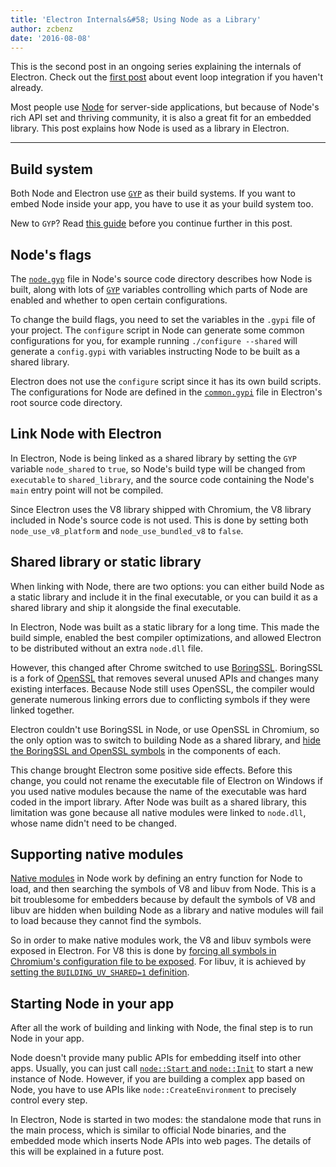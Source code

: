 ```yaml
---
title: 'Electron Internals&#58; Using Node as a Library'
author: zcbenz
date: '2016-08-08'
---
```


This is the second post in an ongoing series explaining the internals of
Electron. Check out the [first post][event-loop] about event loop integration
if you haven't already.

Most people use [Node](https://nodejs.org) for server-side applications, but because of Node's rich
API set and thriving community, it is also a great fit for an embedded library.
This post explains how Node is used as a library in Electron.

---

## Build system

Both Node and Electron use [`GYP`][gyp] as their build systems. If you want to embed
Node inside your app, you have to use it as your build system too.

New to `GYP`? Read [this guide][gyp-docs] before you continue further in this post.

## Node's flags

The [`node.gyp`][nodegyp] file in Node's source code directory describes how Node
is built, along with lots of [`GYP`][gyp] variables controlling which parts of
Node are enabled and whether to open certain configurations.

To change the build flags, you need to set the variables in the `.gypi` file of
your project. The `configure` script in Node can generate some common
configurations for you, for example running `./configure --shared` will generate
a `config.gypi` with variables instructing Node to be built as a shared library.

Electron does not use the `configure` script since it has its own build scripts.
The configurations for Node are defined in the [`common.gypi`][commongypi] file
in Electron's root source code directory.

## Link Node with Electron

In Electron, Node is being linked as a shared library by setting the `GYP`
variable `node_shared` to `true`, so Node's build type will be changed from
`executable` to `shared_library`, and the source code containing the Node's `main`
entry point will not be compiled.

Since Electron uses the V8 library shipped with Chromium, the V8 library
included in Node's source code is not used. This is done by setting both
`node_use_v8_platform` and `node_use_bundled_v8` to `false`.

## Shared library or static library

When linking with Node, there are two options: you can either build Node as a
static library and include it in the final executable, or you can build it as a
shared library and ship it alongside the final executable.

In Electron, Node was built as a static library for a long time. This made the
build simple, enabled the best compiler optimizations, and allowed Electron to
be distributed without an extra `node.dll` file.

However, this changed after Chrome switched to use [BoringSSL][boringssl]. BoringSSL is a
fork of [OpenSSL][openssl] that removes several unused APIs and changes many existing
interfaces. Because Node still uses OpenSSL, the compiler would generate numerous
linking errors due to conflicting symbols if they were linked together.

Electron couldn't use BoringSSL in Node, or use OpenSSL in Chromium, so the only
option was to switch to building Node as a shared library, and
[hide the BoringSSL and OpenSSL symbols][openssl-hide] in the components of each.

This change brought Electron some positive side effects. Before this
change, you could not rename the executable file of Electron on Windows if you
used native modules because the name of the executable was hard coded in the
import library. After Node was built as a shared library, this limitation was gone
because all native modules were linked to `node.dll`, whose name didn't need to
be changed.

## Supporting native modules

[Native modules][native-modules] in Node work by defining an entry function for Node to load,
and then searching the symbols of V8 and libuv from Node. This is a bit
troublesome for embedders because by default the symbols of V8 and libuv are
hidden when building Node as a library and native modules will fail to load
because they cannot find the symbols.

So in order to make native modules work, the V8 and libuv symbols
were exposed in Electron. For V8 this is done by [forcing all
symbols in Chromium's configuration file to be exposed][v8-expose]. For libuv,
it is achieved by [setting the `BUILDING_UV_SHARED=1` definition][libuv-expose].

## Starting Node in your app

After all the work of building and linking with Node, the final step is to run
Node in your app.

Node doesn't provide many public APIs for embedding itself into other apps.
Usually, you can just call [`node::Start` and `node::Init`][node-start] to start
a new instance of Node. However, if you are building a complex app based on Node,
you have to use APIs like `node::CreateEnvironment` to precisely control every
step.

In Electron, Node is started in two modes: the standalone mode that runs in the
main process, which is similar to official Node binaries, and the embedded mode
which inserts Node APIs into web pages. The details of this will be explained
in a future post.

[gyp]: https://gyp.gsrc.io
[nodegyp]: https://github.com/nodejs/node/blob/v6.3.1/node.gyp
[commongypi]: https://github.com/electron/electron/blob/master/common.gypi
[openssl-hide]: https://github.com/electron/electron/blob/v1.3.2/common.gypi#L209-L218
[v8-expose]: https://github.com/electron/libchromiumcontent/blob/v51.0.2704.61/chromiumcontent/chromiumcontent.gypi#L104-L122
[libuv-expose]: https://github.com/electron/electron/blob/v1.3.2/common.gypi#L219-L228
[node-start]: https://github.com/nodejs/node/blob/v6.3.1/src/node.h#L187-L191
[event-loop]: http://electron.atom.io/blog/2016/07/28/electron-internals-node-integration
[gyp-docs]: https://gyp.gsrc.io/docs/UserDocumentation.md
[native-modules]: https://nodejs.org/api/addons.html
[boringssl]: https://boringssl.googlesource.com/boringssl
[openssl]: https://www.openssl.org

